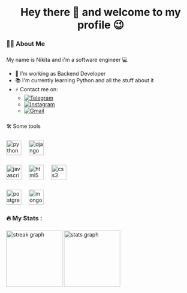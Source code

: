 <h1 align="center">Hey there 👋 and welcome to my profile 😉</h1>

###

<h3>👩‍💻 About Me</h3>

###

My name is Nikita and i'm a software engineer 💻
  
  - 🔭 I’m working as Backend Developer
  - 📚 I'm currently learning Python and all the stuff about it
  - ⚡ Contact me on:
    - [![Telegram](https://img.shields.io/badge/-Telegram-090909?style=for-the-badge&logo=telegram&logoColor=27A0D9)](https://t.me/dakinon)
    - [![Instagram](https://img.shields.io/badge/-Instagram-090909?style=for-the-badge&logo=instagram&logoColor=B4068E)](https://www.instagram.com/everysinst)
    - [![Gmail](https://img.shields.io/badge/-gmail-090909?style=for-the-badge&logo=gmail&logoColor=C71610)](mailto:efimov.n99@gmail.com)

###

🛠 Some tools</h3>

###

<img src="https://cdn.jsdelivr.net/gh/devicons/devicon/icons/python/python-original.svg" height="40" alt="python logo"  />
<img width="12" />
<img src="https://cdn.jsdelivr.net/gh/devicons/devicon/icons/django/django-plain.svg" height="40" alt="django logo"  />

###

  <img src="https://cdn.jsdelivr.net/gh/devicons/devicon/icons/javascript/javascript-original.svg" height="40" alt="javascript logo"  />
  <img width="12" />
  <img src="https://cdn.jsdelivr.net/gh/devicons/devicon/icons/html5/html5-original.svg" height="40" alt="html5 logo"  />
  <img width="12" />
  <img src="https://cdn.jsdelivr.net/gh/devicons/devicon/icons/css3/css3-original.svg" height="40" alt="css3 logo"  />

###

  <img src="https://cdn.jsdelivr.net/gh/devicons/devicon/icons/postgresql/postgresql-original.svg" height="40" alt="postgresql logo"  />
  <img width="12" />
  <img src="https://cdn.jsdelivr.net/gh/devicons/devicon/icons/mongodb/mongodb-original.svg" height="40" alt="mongodb logo"  />

###

<h3>🔥 My Stats :</h3>

###

<div align="left">
  <img src="https://streak-stats.demolab.com?user=eVery1337&locale=en&mode=daily&theme=tokyonight&hide_border=false&border_radius=5&order=3" height="150" alt="streak graph"  />
  <img src="https://github-readme-stats.vercel.app/api?username=eVery1337&hide_title=true&hide_rank=false&show_icons=true&include_all_commits=true&count_private=true&disable_animations=false&theme=tokyonight&locale=en&hide_border=false&order=1" height="150" alt="stats graph"  />
</div>

###

